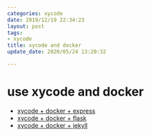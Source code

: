 ```yaml
---
categories: xycode
date: 2019/12/19 22:34:23
layout: post
tags:
- xycode
title: xycode and docker
update_date: 2020/05/24 13:20:32

---
```


# use xycode and docker

-   [xycode + docker + express](http://salesforcexytools.com/xycode-doc/usage/docker-express/)
-   [xycode + docker + flask](http://salesforcexytools.com/xycode-doc/usage/docker-flask/)
-   [xycode + docker + jekyll](http://salesforcexytools.com/xycode-doc/usage/docker-jekyll/)